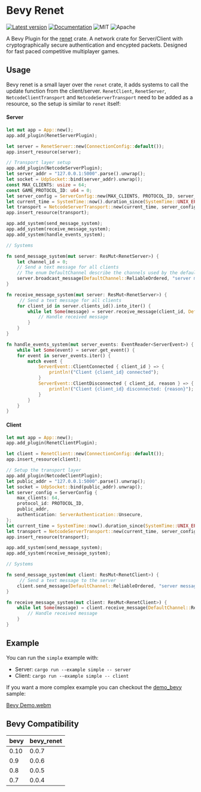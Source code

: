 # Bevy Renet
[![Latest version](https://img.shields.io/crates/v/bevy_renet.svg)](https://crates.io/crates/bevy_renet)
[![Documentation](https://docs.rs/bevy_renet/badge.svg)](https://docs.rs/bevy_renet)
![MIT](https://img.shields.io/badge/license-MIT-blue.svg)
![Apache](https://img.shields.io/badge/license-Apache-blue.svg)

A Bevy Plugin for the [renet](https://github.com/lucaspoffo/renet) crate.
A network crate for Server/Client with cryptographically secure authentication and encypted packets.
Designed for fast paced competitive multiplayer games.

## Usage
Bevy renet is a small layer over the `renet` crate, it adds systems to call the update function from the client/server. `RenetClient`, `RenetServer`, `NetcodeClientTransport` and `NetcodeServerTransport` need to be added as a resource, so the setup is similar to `renet` itself:

#### Server
```rust
let mut app = App::new();
app.add_plugin(RenetServerPlugin);

let server = RenetServer::new(ConnectionConfig::default());
app.insert_resource(server);

// Transport layer setup
app.add_plugin(NetcodeServerPlugin);
let server_addr = "127.0.0.1:5000".parse().unwrap();
let socket = UdpSocket::bind(server_addr).unwrap();
const MAX_CLIENTS: usize = 64;
const GAME_PROTOCOL_ID: u64 = 0;
let server_config = ServerConfig::new(MAX_CLIENTS, PROTOCOL_ID, server_addr, ServerAuthentication::Unsecure);
let current_time = SystemTime::now().duration_since(SystemTime::UNIX_EPOCH).unwrap();
let transport = NetcodeServerTransport::new(current_time, server_config, socket).unwrap();
app.insert_resource(transport);

app.add_system(send_message_system);
app.add_system(receive_message_system);
app.add_system(handle_events_system);

// Systems

fn send_message_system(mut server: ResMut<RenetServer>) {
    let channel_id = 0;
    // Send a text message for all clients
    // The enum DefaultChannel describe the channels used by the default configuration
    server.broadcast_message(DefaultChannel::ReliableOrdered, "server message".as_bytes().to_vec());
}

fn receive_message_system(mut server: ResMut<RenetServer>) {
     // Send a text message for all clients
    for client_id in server.clients_id().into_iter() {
        while let Some(message) = server.receive_message(client_id, DefaultChannel::ReliableOrdered) {
            // Handle received message
        }
    }
}

fn handle_events_system(mut server_events: EventReader<ServerEvent>) {
    while let Some(event) = server.get_event() {
    for event in server_events.iter() {
        match event {
            ServerEvent::ClientConnected { client_id } => {
                println!("Client {client_id} connected");
            }
            ServerEvent::ClientDisconnected { client_id, reason } => {
                println!("Client {client_id} disconnected: {reason}");
            }
        }
    }
}
```

#### Client
```rust
let mut app = App::new();
app.add_plugin(RenetClientPlugin);

let client = RenetClient::new(ConnectionConfig::default());
app.insert_resource(client);

// Setup the transport layer
app.add_plugin(NetcodeClientPlugin);
let public_addr = "127.0.0.1:5000".parse().unwrap();
let socket = UdpSocket::bind(public_addr).unwrap();
let server_config = ServerConfig {
    max_clients: 64,
    protocol_id: PROTOCOL_ID,
    public_addr,
    authentication: ServerAuthentication::Unsecure,
};
let current_time = SystemTime::now().duration_since(SystemTime::UNIX_EPOCH).unwrap();
let transport = NetcodeServerTransport::new(current_time, server_config, socket).unwrap();
app.insert_resource(transport);

app.add_system(send_message_system);
app.add_system(receive_message_system);

// Systems

fn send_message_system(mut client: ResMut<RenetClient>) {
     // Send a text message to the server
    client.send_message(DefaultChannel::ReliableOrdered, "server message".as_bytes().to_vec());
}

fn receive_message_system(mut client: ResMut<RenetClient>) {
    while let Some(message) = client.receive_message(DefaultChannel::ReliableOrdered) {
        // Handle received message
    }
}
```

## Example

You can run the `simple` example with:
* Server: `cargo run --example simple -- server`
* Client: `cargo run --example simple -- client`

If you want a more complex example you can checkout the [demo_bevy](https://github.com/lucaspoffo/renet/tree/master/demo_bevy) sample:

[Bevy Demo.webm](https://user-images.githubusercontent.com/35241085/180664609-f8c969e0-d313-45c0-9c04-8a116896d0bd.webm)

## Bevy Compatibility

|bevy|bevy_renet|
|---|---|
|0.10|0.0.7|
|0.9|0.0.6|
|0.8|0.0.5|
|0.7|0.0.4|
